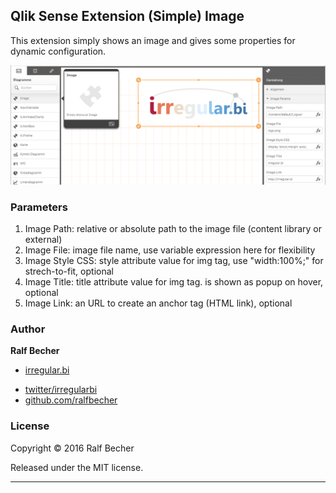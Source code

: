 ## Qlik Sense Extension (Simple) Image

This extension simply shows an image and gives some properties for dynamic configuration.

![QlikSense Extension Image](Screenshot1.PNG)

### Parameters

1. Image Path: relative or absolute path to the image file (content library or external)
2. Image File: image file name, use variable expression here for flexibility
3. Image Style CSS: style attribute value for img tag, use "width:100%;" for strech-to-fit, optional
4. Image Title: title attribute value for img tag. is shown as popup on hover, optional
5. Image Link: an URL to create an anchor tag (HTML link), optional

### Author

**Ralf Becher**

+ [irregular.bi](http://irregular.bi)
* [twitter/irregularbi](http://twitter.com/irregularbi)
* [github.com/ralfbecher](http://github.com/ralfbecher)

### License

Copyright © 2016 Ralf Becher

Released under the MIT license.

***